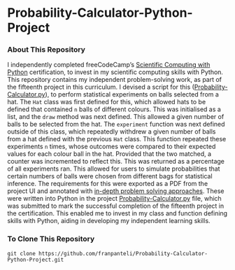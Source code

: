 # Probability-Calculator-Python-Project
### About This Repository
I independently completed freeCodeCamp’s [Scientific Computing with Python](https://www.freecodecamp.org/learn/scientific-computing-with-python/) certification, to invest in my scientific computing skills with Python. This repository contains my independent problem-solving work, as part of the fifteenth project in this curriculum. I devised a script for this ([Probability-Calculator.py](https://github.com/franpanteli/Probability-Calculator-Python-Project/blob/main/Probability-Calculator.py)), to perform statistical experiments on balls selected from a hat. The `Hat` class was first defined for this, which allowed hats to be defined that contained `n` balls of different colours. This was initialised as a list, and the `draw` method was next defined. This allowed a given number of balls to be selected from the hat. The `experiment` function was next defined outside of this class, which repeatedly withdrew a given number of balls from a hat defined with the previous `Hat` class. This function repeated these experiments `n` times, whose outcomes were compared to their expected values for each colour ball in the hat. Provided that the two matched, a counter was incremented to reflect this. This was returned as a percentage of all experiments ran. This allowed for users to simulate probabilities that certain numbers of balls were chosen from different bags for statistical inference. The requirements for this were exported as a PDF from the project UI and annotated with [in-depth problem solving approaches](https://github.com/franpanteli/Probability-Calculator-Python-Project/blob/main/Task%20Challenge%20Notes.pdf). These were written into Python in the project [Probability-Calculator.py](https://github.com/franpanteli/Probability-Calculator-Python-Project/blob/main/Probability-Calculator.py) file, which was submitted to mark the successful completion of the fifteenth project in the certification. This enabled me to invest in my class and function defining skills with Python, aiding in developing my independent learning skills.

### To Clone This Repository
```
git clone https://github.com/franpanteli/Probability-Calculator-Python-Project.git
```
